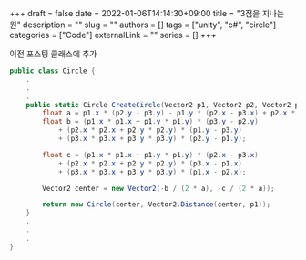 +++ 
draft = false
date = 2022-01-06T14:14:30+09:00
title = "3점을 지나는 원"
description = ""
slug = ""
authors = []
tags = ["unity", "c#", "circle"]
categories = ["Code"]
externalLink = ""
series = []
+++

이전 포스팅 클래스에 추가

```c# {linenos=table}
public class Circle {
	.
	.
	.
	public static Circle CreateCircle(Vector2 p1, Vector2 p2, Vector2 p3) {
		float a = p1.x * (p2.y - p3.y) - p1.y * (p2.x - p3.x) + p2.x * p3.y - p3.x * p2.y;
		float b = (p1.x * p1.x + p1.y * p1.y) * (p3.y - p2.y)
			+ (p2.x * p2.x + p2.y * p2.y) * (p1.y - p3.y)
			+ (p3.x * p3.x + p3.y * p3.y) * (p2.y - p1.y);

		float c = (p1.x * p1.x + p1.y * p1.y) * (p2.x - p3.x)
			+ (p2.x * p2.x + p2.y * p2.y) * (p3.x - p1.x) 
			+ (p3.x * p3.x + p3.y * p3.y) * (p1.x - p2.x);

		Vector2 center = new Vector2(-b / (2 * a), -c / (2 * a));

		return new Circle(center, Vector2.Distance(center, p1));
	}
	.
	.
	.
}
```
